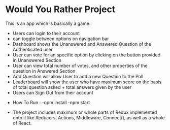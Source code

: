 # Would You Rather Project
This is an app which is basically a game:
- Users can login to their account
- can  toggle between options on navigation bar
- Dashboard shows the Unanswered and Answered Question of the Authenticated user
- User can vote for an specific option by clicking on the button provided in Unanswered Section
- User can view total number of votes, and other properties of the question in Answered Section
- Add Question will allow User to add a new Question to the Poll
- Leaderboard will show the user who have maximum score on the basis of total question asked + total answers given by the user
- Users can Sign Out from their account


* How To Run :
-npm install
-npm start

* The project includes maximum or whole parts of Redux implemented onto it like Reducers, Actions, Middleware, Connect(), as well as a whole of React.

